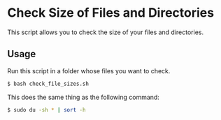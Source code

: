 # Check Size of Files and Directories

This script allows you to check the size of your files and directories.

## Usage

Run this script in a folder whose files you want to check.

```bash
$ bash check_file_sizes.sh
```

This does the same thing as the following command:

```bash
$ sudo du -sh * | sort -h
```
